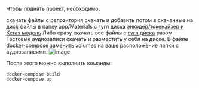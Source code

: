 Чтобы поднять проект, необходимо:

скачать файлы с репозитория
скачать и добавить потом в скачанные на диск файлы в папку app/Materials с гугл диска [энкодер/токенайзер и Keras модель](https://drive.google.com/drive/folders/1PXvPCz712B7OafGqrr-Q3vlEgX_VWl-6?usp=sharing)
Либо сразу скачать все файлы с [гугл диска](https://drive.google.com/drive/folders/12P89qrj64omgC7jzlTqg5GRbgqWH91p-?usp=sharing) разом
Тестовые аудиозаписи скачать и разместить у себя на диске. В файле docker-compose заменить volumes на ваше расположение папки с аудиозаписями.
![image](https://github.com/terrainternship/Media_108_s/assets/17458625/18c434a7-5286-454f-b870-a557627102f1)

После этого можно выполнить команды:

```
docker-compose build
docker-compose up
```
